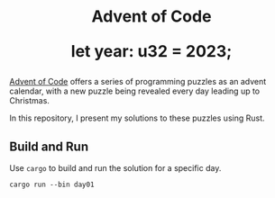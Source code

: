 <h1 align="center">
Advent of Code

let year: u32 = 2023;
</h1>

[Advent of Code](https://adventofcode.com/) offers a series of programming puzzles as an advent calendar, with a new puzzle being revealed every day leading up to Christmas.

In this repository, I present my solutions to these puzzles using Rust.

## Build and Run

Use `cargo` to build and run the solution for a specific day.

```
cargo run --bin day01
```

